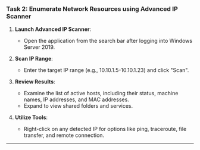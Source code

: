 ### Task 2: Enumerate Network Resources using Advanced IP Scanner

1. **Launch Advanced IP Scanner**:
   - Open the application from the search bar after logging into Windows Server 2019.

2. **Scan IP Range**:
   - Enter the target IP range (e.g., 10.10.1.5-10.10.1.23) and click "Scan".

3. **Review Results**:
   - Examine the list of active hosts, including their status, machine names, IP addresses, and MAC addresses.
   - Expand to view shared folders and services.

4. **Utilize Tools**:
   - Right-click on any detected IP for options like ping, traceroute, file transfer, and remote connection.

---